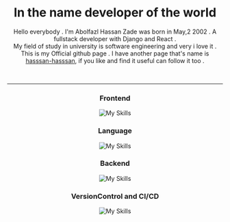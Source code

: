 <div align='center'>
<h1> In the name developer of the world </h1>

Hello everybody . I'm Abolfazl Hassan Zade was born in May,2 2002 .  A fullstack developer with Django and React .<br> My field of study in university is software engineering and very i love it .<br> This is my Official github page . I have another page that's name is <a href="http://github.com/hasssan-hasssan">hasssan-hasssan</a>, if you like and find it useful can follow it too . <br>

<br>

------------------------------------

### Frontend
![My Skills](https://skillicons.dev/icons?i=html,css,bootstrap,tailwind,react,redux) 


### Language
![My Skills](https://skillicons.dev/icons?i=python,js,cs)


### Backend
![My Skills](https://skillicons.dev/icons?i=django)


### VersionControl and CI/CD
![My Skills](https://skillicons.dev/icons?i=git,github)

<br>


</div>



